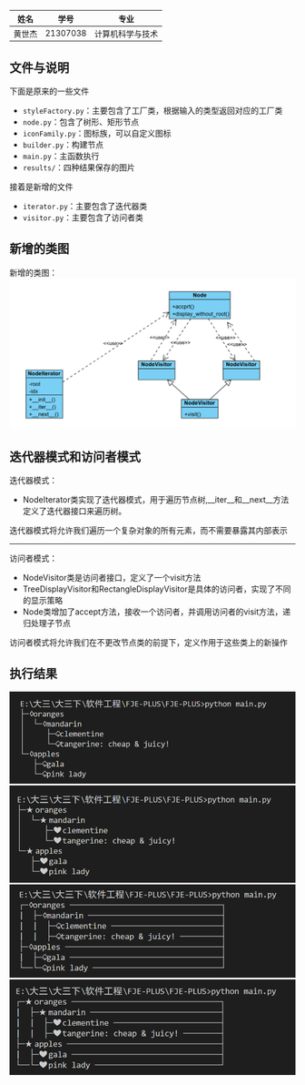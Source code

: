 |姓名|学号|专业|
|-|-|-|
|黄世杰|21307038|计算机科学与技术|

## 文件与说明

下面是原来的一些文件

* `styleFactory.py`：主要包含了工厂类，根据输入的类型返回对应的工厂类
* `node.py`：包含了树形、矩形节点
* `iconFamily.py`：图标族，可以自定义图标
* `builder.py`：构建节点
* `main.py`：主函数执行
* `results/`：四种结果保存的图片

接着是新增的文件

* `iterator.py`：主要包含了迭代器类
* `visitor.py`：主要包含了访问者类

## 新增的类图

新增的类图：
![类图](class_img.jpg)

## 迭代器模式和访问者模式

迭代器模式：

* NodeIterator类实现了迭代器模式，用于遍历节点树,__iter__和__next__方法定义了迭代器接口来遍历树。

迭代器模式将允许我们遍历一个复杂对象的所有元素，而不需要暴露其内部表示

---

访问者模式：

* NodeVisitor类是访问者接口，定义了一个visit方法
* TreeDisplayVisitor和RectangleDisplayVisitor是具体的访问者，实现了不同的显示策略
* Node类增加了accept方法，接收一个访问者，并调用访问者的visit方法，递归处理子节点

访问者模式将允许我们在不更改节点类的前提下，定义作用于这些类上的新操作


## 执行结果
![其中一个树形结果](results/tree_1.jpg)
![另一个树形结果](results/tree_2.jpg)
![其中一个矩形结果](results/rec_1.jpg)
![另一个矩形结果](results/rec_2.jpg)